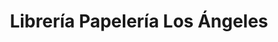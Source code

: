 ---
title: "Librería Papelería Los Ángeles"
url: /tarancon/libreria-papeleria-los-angeles/
shop: Bücher
---